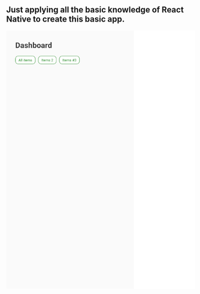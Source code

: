 ## Just applying all the basic knowledge of React Native to create this basic app.
![Firstscreen](/Progress-images/first-protype.png)